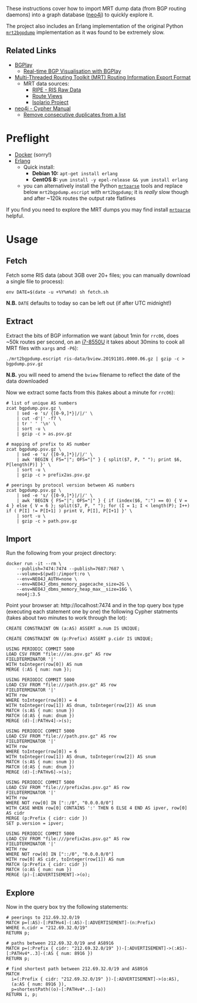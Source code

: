 These instructions cover how to import MRT dump data (from BGP routing daemons) into a graph database ([neo4j](https://neo4j.com/)) to quickly explore it.

The project also includes an Erlang implementation of the original Python [`mrt2bgpdump`](https://github.com/t2mune/mrtparse) implementation as it was found to be extremely slow.

## Related Links

 * [BGPlay](https://stat.ripe.net/bgplay)
     * [Real-time BGP Visualisation with BGPlay](https://labs.ripe.net/Members/massimo_candela/real-time-bgp-visualisation-with-bgplay)
 * [Multi-Threaded Routing Toolkit (MRT) Routing Information Export Format](https://tools.ietf.org/html/rfc6396)
     * MRT data sources:
         * [RIPE - RIS Raw Data](https://www.ripe.net/analyse/internet-measurements/routing-information-service-ris/ris-raw-data)
         * [Route Views](http://www.routeviews.org)
         * [Isolario Project](https://www.isolario.it)
 * [neo4j - Cypher Manual](https://neo4j.com/docs/cypher-manual/current/)
     * [Remove consecutive duplicates from a list](https://markhneedham.com/blog/2019/01/12/neo4j-cypher-remove-consecutive-duplicates/)

# Preflight

 * [Docker](https://docs.docker.com/install/) (sorry!)
 * [Erlang](https://www.erlang.org/downloads)
    * Quick install:
      * **Debian 10:** `apt-get install erlang`
      * **CentOS 8:** `yum install -y epel-release && yum install erlang`
    * you can alternatively install the Python [`mrtparse`](https://github.com/t2mune/mrtparse) tools and replace below `mrt2bgpdump.escript` with `mrt2bgpdump`; it is *really* slow though and after ~120k routes the output rate flatlines

If you find you need to explore the MRT dumps you may find install [`mrtparse`](https://github.com/t2mune/mrtparse) helpful.

# Usage

## Fetch

Fetch some RIS data (about 3GB over 20+ files; you can manually download a single file to process):

    env DATE=$(date -u +%Y%m%d) sh fetch.sh

**N.B.** `DATE` defaults to today so can be left out (if after UTC midnight!) 

## Extract

Extract the bits of BGP information we want (about 1min for `rrc06`, does ~50k routes per second, on an [i7-8550U](https://ark.intel.com/content/www/us/en/ark/products/122589/intel-core-i7-8550u-processor-8m-cache-up-to-4-00-ghz.html) it takes about 30mins to cook all MRT files with `xargs` and `-P6`):

    ./mrt2bgpdump.escript ris-data/bview.20191101.0000.06.gz | gzip -c > bgpdump.psv.gz

**N.B.** you will need to amend the `bview` filename to reflect the date of the data downloaded

Now we extract some facts from this (takes about a minute for `rrc06`):

    # list of unique AS numbers
    zcat bgpdump.psv.gz \
        | sed -e 's/ {[0-9,]*}|/|/' \
        | cut -d'|' -f7 \
        | tr ' ' '\n' \
        | sort -u \
        | gzip -c > as.psv.gz

    # mapping of prefix to AS number
    zcat bgpdump.psv.gz \
        | sed -e 's/ {[0-9,]*}|/|/' \
        | awk 'BEGIN { FS="|"; OFS="|" } { split($7, P, " "); print $6, P[length(P)] }' \
        | sort -u \
        | gzip -c > prefix2as.psv.gz

    # peerings by protocol version between AS numbers
    zcat bgpdump.psv.gz \
        | sed -e 's/ {[0-9,]*}|/|/' \
        | awk 'BEGIN { FS="|"; OFS="|" } { if (index($6, ":") == 0) { V = 4 } else { V = 6 }; split($7, P, " "); for (I = 1; I < length(P); I++) if ( P[I] != P[I+1] ) print V, P[I], P[I+1] }' \
        | sort -u \
        | gzip -c > path.psv.gz

## Import

Run the following from your project directory:

    docker run -it --rm \
        --publish=7474:7474 --publish=7687:7687 \
        --volume=$(pwd):/import:ro \
        --env=NEO4J_AUTH=none \
        --env=NEO4J_dbms_memory_pagecache_size=2G \
        --env=NEO4J_dbms_memory_heap_max__size=16G \
        neo4j:3.5

Point your browser at: http://localhost:7474 and in the top query box type (executing each statement one by one) the following Cypher statments (takes about two minutes to work through the lot):

    CREATE CONSTRAINT ON (a:AS) ASSERT a.num IS UNIQUE;

    CREATE CONSTRAINT ON (p:Prefix) ASSERT p.cidr IS UNIQUE;

    USING PERIODIC COMMIT 5000
    LOAD CSV FROM "file:///as.psv.gz" AS row
    FIELDTERMINATOR '|'
    WITH toInteger(row[0]) AS num
    MERGE (:AS { num: num });

    USING PERIODIC COMMIT 5000
    LOAD CSV FROM "file:///path.psv.gz" AS row
    FIELDTERMINATOR '|'
    WITH row
    WHERE toInteger(row[0]) = 4
    WITH toInteger(row[1]) AS dnum, toInteger(row[2]) AS snum
    MATCH (s:AS { num: snum })
    MATCH (d:AS { num: dnum })
    MERGE (d)-[:PATHv4]->(s);

    USING PERIODIC COMMIT 5000
    LOAD CSV FROM "file:///path.psv.gz" AS row
    FIELDTERMINATOR '|'
    WITH row
    WHERE toInteger(row[0]) = 6
    WITH toInteger(row[1]) AS dnum, toInteger(row[2]) AS snum
    MATCH (s:AS { num: snum })
    MATCH (d:AS { num: dnum })
    MERGE (d)-[:PATHv6]->(s);

    USING PERIODIC COMMIT 5000
    LOAD CSV FROM "file:///prefix2as.psv.gz" AS row
    FIELDTERMINATOR '|'
    WITH row
    WHERE NOT row[0] IN ["::/0", "0.0.0.0/0"]
    WITH CASE WHEN row[0] CONTAINS ':' THEN 6 ELSE 4 END AS ipver, row[0] AS cidr
    MERGE (p:Prefix { cidr: cidr })
    SET p.version = ipver;

    USING PERIODIC COMMIT 5000
    LOAD CSV FROM "file:///prefix2as.psv.gz" AS row
    FIELDTERMINATOR '|'
    WITH row
    WHERE NOT row[0] IN ["::/0", "0.0.0.0/0"]
    WITH row[0] AS cidr, toInteger(row[1]) AS num
    MATCH (p:Prefix { cidr: cidr })
    MATCH (o:AS { num: num })
    MERGE (p)-[:ADVERTISEMENT]->(o);

## Explore

Now in the query box try the following statements:

    # peerings to 212.69.32.0/19
    MATCH p=(:AS)-[:PATHv4]-(:AS)-[:ADVERTISEMENT]-(n:Prefix)
    WHERE n.cidr = "212.69.32.0/19"
    RETURN p;

    # paths between 212.69.32.0/19 and AS8916
    MATCH p=(:Prefix { cidr: "212.69.32.0/19" })-[:ADVERTISEMENT]->(:AS)-[:PATHv4*..3]-(:AS { num: 8916 })
    RETURN p;

    # find shortest path between 212.69.32.0/19 and AS8916
    MATCH
      i=(:Prefix { cidr: "212.69.32.0/19" })-[:ADVERTISEMENT]->(o:AS),
      (a:AS { num: 8916 }),
      p=shortestPath((o)-[:PATHv4*..]-(a))
    RETURN i, p;
